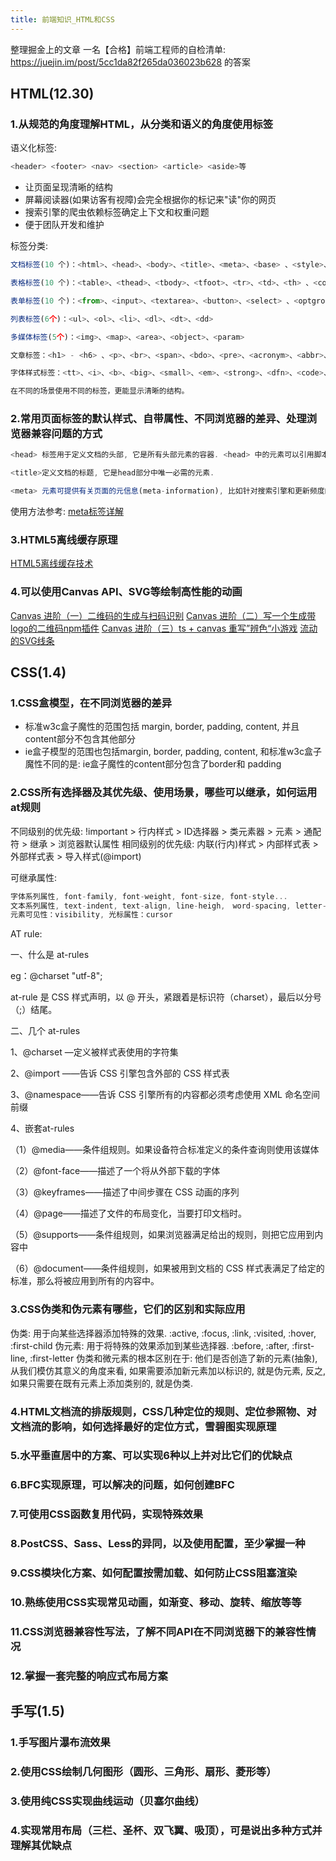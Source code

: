 ```yaml
---
title: 前端知识_HTML和CSS
---
```

整理掘金上的文章 一名【合格】前端工程师的自检清单: https://juejin.im/post/5cc1da82f265da036023b628 的答案

## HTML(12.30)

### 1.从规范的角度理解HTML，从分类和语义的角度使用标签

语义化标签: 
```javascript
<header> <footer> <nav> <section> <article> <aside>等
```
- 让页面呈现清晰的结构
- 屏幕阅读器(如果访客有视障)会完全根据你的标记来"读"你的网页
- 搜索引擎的爬虫依赖标签确定上下文和权重问题
- 便于团队开发和维护

标签分类: 
```javascript
文档标签(10 个)：<html>、<head>、<body>、<title>、<meta>、<base> 、<style>、<link>、<script>、<noscript>

表格标签(10 个)：<table>、<thead>、<tbody>、<tfoot>、<tr>、<td>、<th> 、<col>、<colgroup>、<caption>

表单标签(10 个)：<from>、<input>、<textarea>、<button>、<select> 、<optgroup>、<option>、<label>、<fieldset>、<legend>

列表标签(6个)：<ul>、<ol>、<li>、<dl>、<dt>、<dd>

多媒体标签(5个)：<img>、<map>、<area>、<object>、<param>

文章标签：<h1> - <h6> 、<p>、<br>、<span>、<bdo>、<pre>、<acronym>、<abbr>、<blockquote>、<q>、<ins>、<del>、<address>

字体样式标签：<tt>、<i>、<b>、<big>、<small>、<em>、<strong>、<dfn>、<code>、<samp>、<kbd>、<var>、<cite>、<sup>、<sub>

在不同的场景使用不同的标签，更能显示清晰的结构。
```

### 2.常用页面标签的默认样式、自带属性、不同浏览器的差异、处理浏览器兼容问题的方式

```javascript
<head> 标签用于定义文档的头部, 它是所有头部元素的容器. <head> 中的元素可以引用脚本, 指示浏览器在哪里找到样式表, 提供元信息等等, 可以包含的标签有: <base>, <link>, <meta>, <script>, <style>, 以及<title>.

<title>定义文档的标题, 它是head部分中唯一必需的元素.

<meta> 元素可提供有关页面的元信息(meta-information), 比如针对搜索引擎和更新频度的描述和关键词.
```
使用方法参考: [meta标签详解](https://blog.csdn.net/weixin_38788347/article/details/78118739)

### 3.HTML5离线缓存原理

[HTML5离线缓存技术](https://www.jianshu.com/p/46db4d85ed89) 

### 4.可以使用Canvas API、SVG等绘制高性能的动画

[Canvas 进阶（一）二维码的生成与扫码识别](https://juejin.im/post/5d00b3626fb9a07ed74076a9)
[Canvas 进阶（二）写一个生成带logo的二维码npm插件](https://juejin.im/post/5d1c461f6fb9a07f070e4768)
[Canvas 进阶（三）ts + canvas 重写”辨色“小游戏](https://juejin.im/post/5d22af2b6fb9a07ea7133361)
[流动的SVG线条](https://juejin.im/post/5ca34029e51d45141f711797)

## CSS(1.4)

### 1.CSS盒模型，在不同浏览器的差异

- 标准w3c盒子魔性的范围包括 margin, border, padding, content, 并且content部分不包含其他部分
- ie盒子模型的范围也包括margin, border, padding, content, 和标准w3c盒子魔性不同的是: ie盒子魔性的content部分包含了border和 padding

### 2.CSS所有选择器及其优先级、使用场景，哪些可以继承，如何运用at规则

不同级别的优先级: !important > 行内样式 > ID选择器 > 类元素器 > 元素 > 通配符 > 继承 > 浏览器默认属性
相同级别的优先级: 内联(行内)样式 > 内部样式表 > 外部样式表 > 导入样式(@import)

可继承属性: 
```javascript
字体系列属性, font-family, font-weight, font-size, font-style...
文本系列属性, text-indent, text-align, line-heigh,　word-spacing, letter-spacing, text-transform, color
元素可见性：visibility, 光标属性：cursor
```
AT rule:

一、什么是 at-rules

eg：@charset "utf-8";

at-rule 是 CSS 样式声明，以 @ 开头，紧跟着是标识符（charset），最后以分号（;）结尾。

二、几个 at-rules

1、@charset —定义被样式表使用的字符集

2、@import ——告诉 CSS 引擎包含外部的 CSS 样式表

3、@namespace——告诉 CSS 引擎所有的内容都必须考虑使用 XML 命名空间前缀

4、嵌套at-rules

（1）@media——条件组规则。如果设备符合标准定义的条件查询则使用该媒体

（2）@font-face——描述了一个将从外部下载的字体

（3）@keyframes——描述了中间步骤在 CSS 动画的序列

（4）@page——描述了文件的布局变化，当要打印文档时。

（5）@supports——条件组规则，如果浏览器满足给出的规则，则把它应用到内容中

（6）@document——条件组规则，如果被用到文档的 CSS 样式表满足了给定的标准，那么将被应用到所有的内容中。

### 3.CSS伪类和伪元素有哪些，它们的区别和实际应用

伪类: 用于向某些选择器添加特殊的效果. :active, :focus, :link, :visited, :hover, :first-child
伪元素: 用于将特殊的效果添加到某些选择器. :before, :after, :first-line, :first-letter
伪类和微元素的根本区别在于: 他们是否创造了新的元素(抽象), 从我们模仿其意义的角度来看, 如果需要添加新元素加以标识的, 就是伪元素, 反之, 如果只需要在既有元素上添加类别的, 就是伪类.


### 4.HTML文档流的排版规则，CSS几种定位的规则、定位参照物、对文档流的影响，如何选择最好的定位方式，雪碧图实现原理


### 5.水平垂直居中的方案、可以实现6种以上并对比它们的优缺点


### 6.BFC实现原理，可以解决的问题，如何创建BFC


### 7.可使用CSS函数复用代码，实现特殊效果


### 8.PostCSS、Sass、Less的异同，以及使用配置，至少掌握一种


### 9.CSS模块化方案、如何配置按需加载、如何防止CSS阻塞渲染


### 10.熟练使用CSS实现常见动画，如渐变、移动、旋转、缩放等等


### 11.CSS浏览器兼容性写法，了解不同API在不同浏览器下的兼容性情况


### 12.掌握一套完整的响应式布局方案

## 手写(1.5)

### 1.手写图片瀑布流效果

### 2.使用CSS绘制几何图形（圆形、三角形、扇形、菱形等）

### 3.使用纯CSS实现曲线运动（贝塞尔曲线）

### 4.实现常用布局（三栏、圣杯、双飞翼、吸顶），可是说出多种方式并理解其优缺点






